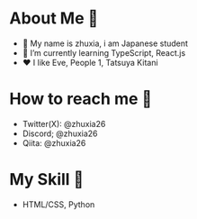 # About Me 🤔
- 🎐 My name is zhuxia, i am Japanese student
- 🌱 I’m currently learning TypeScript, React.js
- ❤ I like Eve, People 1, Tatsuya Kitani
# How to reach me 🤔
- Twitter(X): @zhuxia26
- Discord; @zhuxia26
- Qiita: @zhuxia26
# My Skill 🤔
- HTML/CSS, Python

<!---
zhuxiadev/zhuxiadev is a ✨ special ✨ repository because its `README.md` (this file) appears on your GitHub profile.
You can click the Preview link to take a look at your changes.
--->

